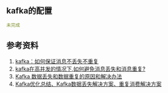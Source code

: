 ## kafka的配置
```yml
未完成
```
## 参考资料
1. [kafka：如何保证消息不丢失不重复](https://blog.csdn.net/weixin_38750084/article/details/82939435)
2. [kafka在高并发的情况下,如何避免消息丢失和消息重复?](https://blog.csdn.net/qq_35078688/article/details/86084376)
3. [Kafka 数据丢失和数据重复的原因和解决办法](https://blog.csdn.net/a308601801/article/details/88642985)
4. [Kafka优化总结、Kafka数据丢失解决方案、重复消费解决方案](https://blog.csdn.net/zjh_746140129/article/details/88779640)